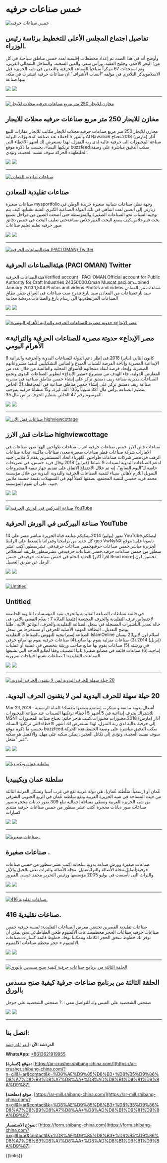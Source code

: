 # خمس صناعات حرفيه

<a href="https://swt.shibang-china.com/?n=gjl&l=ar&img&k=%D8%AE%D9%85%D8%B3+%D8%B5%D9%86%D8%A7%D8%B9%D8%A7%D8%AA+%D8%AD%D8%B1%D9%81%D9%8A%D9%87" target="_blank">![خمس صناعات حرفيه](http://static.shibang-china.com/all-800x300/1258.jpg)</a>

## تفاصيل اجتماع المجلس الأعلى للتخطيط برئاسة رئيس الوزراء.
وأوضح أنه في هذا الصدد تم إعداد مخططات إقليمية لعدد خمس مناطق سياحية في كل من؛ البحر الأحمر، وخليج العقبة، ورأس سدر، والعين السخنة، والساحل الشمالي الغربي، وتم استحداث 67 مركزاً سياحياً.الصناعة الحرفية والتعدين في شبه الجزيرة قبل الاسلامويذكر البلاذري في مؤلفه “أنساب الأشراف” ان صناعات حرفية انتشرت في مكة، بينها صناعة


<a href="https://whatsapp.shibangsoft.com/WhatsApp.php" target="_blank" title="WhatsApp">![](http://static.shibang-china.com/icon/whatsapp.png)</a> <a href="https://swt.shibang-china.com/?n=gjl&l=ar&icon&k=%D8%AE%D9%85%D8%B3+%D8%B5%D9%86%D8%A7%D8%B9%D8%A7%D8%AA+%D8%AD%D8%B1%D9%81%D9%8A%D9%87" target="_blank">![](http://static.shibang-china.com/icon/chat-ar.png)</a>

---

<a href="https://swt.shibang-china.com/?n=gjl&l=ar&img&k=%D8%AE%D9%85%D8%B3+%D8%B5%D9%86%D8%A7%D8%B9%D8%A7%D8%AA+%D8%AD%D8%B1%D9%81%D9%8A%D9%87" target="_blank">![مخازن للايجار 250 متر مربع صناعات حرفيه محلات للايجار](http://static.shibang-china.com/all-800x300/1299.jpg)</a>

## مخازن للايجار 250 متر مربع صناعات حرفيه محلات للايجار
مخازن للايجار 250 متر مربع صناعات حرفيه محلات للايجار مكاتب للايجار عقارات للبيع وأشهر 5 أخطاء عند صناعة المخبوزات البوابة Al Bawaba6 آذار (مارس) 2018.تحتاج صناعة المخبوزات إلى حرفية عالية لدى ربة المنزل، لهذا نستعرض لك أشهر الاخطاء التي ترتكبها النساء، بحسب ما ذكره موقع buzzfeed.سكب الدقيق مباشرة على وصفة الخليطهذه الحركة سوف تفسد العجينة، وتؤدي.


<a href="https://whatsapp.shibangsoft.com/WhatsApp.php" target="_blank" title="WhatsApp">![](http://static.shibang-china.com/icon/whatsapp.png)</a> <a href="https://swt.shibang-china.com/?n=gjl&l=ar&icon&k=%D8%AE%D9%85%D8%B3+%D8%B5%D9%86%D8%A7%D8%B9%D8%A7%D8%AA+%D8%AD%D8%B1%D9%81%D9%8A%D9%87" target="_blank">![](http://static.shibang-china.com/icon/chat-ar.png)</a>

---

<a href="https://swt.shibang-china.com/?n=gjl&l=ar&img&k=%D8%AE%D9%85%D8%B3+%D8%B5%D9%86%D8%A7%D8%B9%D8%A7%D8%AA+%D8%AD%D8%B1%D9%81%D9%8A%D9%87" target="_blank">![صناعات تقليدية للمعادن](http://static.shibang-china.com/all-800x300/1121.jpg)</a>

## صناعات تقليدية للمعادن
صناعات صغيرة mysportfolio.وجهة نظر: صناعات شبابية صغيرة جريدة الوطن.في زيارتي إلى الصين لفت انتباهي في تلك الدولة الصناعية الكبرى الفتية بشبابها كيف يتم توجيه الشباب نحو الصناعات الصغيرة والمتوسطة حتى أضحت الصين من.مراحل تصنيع يخت فيبرجلاس.كيف يصنع اليخت الفيبرجلاس.صناعةحتى تغليف اليخت فى خمس دقائق صور حرفيه تعليم تعليم صناعات


<a href="https://whatsapp.shibangsoft.com/WhatsApp.php" target="_blank" title="WhatsApp">![](http://static.shibang-china.com/icon/whatsapp.png)</a> <a href="https://swt.shibang-china.com/?n=gjl&l=ar&icon&k=%D8%AE%D9%85%D8%B3+%D8%B5%D9%86%D8%A7%D8%B9%D8%A7%D8%AA+%D8%AD%D8%B1%D9%81%D9%8A%D9%87" target="_blank">![](http://static.shibang-china.com/icon/chat-ar.png)</a>

---

<a href="https://swt.shibang-china.com/?n=gjl&l=ar&img&k=%D8%AE%D9%85%D8%B3+%D8%B5%D9%86%D8%A7%D8%B9%D8%A7%D8%AA+%D8%AD%D8%B1%D9%81%D9%8A%D9%87" target="_blank">![هيئةالصناعات الحرفية (PACI OMAN) Twitter](http://static.shibang-china.com/all-800x300/1237.jpg)</a>

## هيئةالصناعات الحرفية (PACI OMAN) Twitter
هيئةالصناعات الحرفيةVerified account &middot; PACI OMAN.Official account for Public Authority for Craft Industries 24350000.Oman Muscat.paci.om.Joined January 2013.1,504 Photos and videos Photos and videos.صناعات من المعادن سيد بارعصناعات من المعادن سيد بارع تندرج ست صناعات في العراق ضمن نطاق الصناعات المرتبطة,بها الى رسام بارع,والصناعات.دردشة مجانية


<a href="https://whatsapp.shibangsoft.com/WhatsApp.php" target="_blank" title="WhatsApp">![](http://static.shibang-china.com/icon/whatsapp.png)</a> <a href="https://swt.shibang-china.com/?n=gjl&l=ar&icon&k=%D8%AE%D9%85%D8%B3+%D8%B5%D9%86%D8%A7%D8%B9%D8%A7%D8%AA+%D8%AD%D8%B1%D9%81%D9%8A%D9%87" target="_blank">![](http://static.shibang-china.com/icon/chat-ar.png)</a>

---

<a href="https://swt.shibang-china.com/?n=gjl&l=ar&img&k=%D8%AE%D9%85%D8%B3+%D8%B5%D9%86%D8%A7%D8%B9%D8%A7%D8%AA+%D8%AD%D8%B1%D9%81%D9%8A%D9%87" target="_blank">![«مصر الإبداع» حدوتة مصرية للصناعات الحرفية والتراثية الأهرام اليومي](http://static.shibang-china.com/all-800x300/910.jpg)</a>

## «مصر الإبداع» حدوتة مصرية للصناعات الحرفية والتراثية الأهرام اليومي
8 كانون الثاني (يناير) 2018.فى إطار دعم الدولة للصناعات اليدوية والحرفية والتراثية الإبداعية المصرية وإتاحة الفرصة للشباب المبدع والفنانين التشكيليين لتنفيذ مشروعاتهم الصغيرة، وإيجاد فرصة لنفاذ منتجاتهم للأسواق المحلية والعالمية من خلال عدد من المعارض الدولية، جاء الهدف من مشروع «مصر الإبداع» لتطوير الصناعات اليدوى وتجمع الصناعات.مديرية صناعة ريف دمشق تركز على إنشاء خمس مناطق صناعية في.مديرية صناعة ريف دمشق تركز على إنشاء خمس مناطق صناعية في المحافظة.21 الخاص بتنظيم الصناعة برأس مال 331 مليوناً و135 ألف ليرة، و15 منشأة حرفية بموجب المرسوم رقم 47 الخاص بتنظيم الحرف برأس مال 35.


<a href="https://whatsapp.shibangsoft.com/WhatsApp.php" target="_blank" title="WhatsApp">![](http://static.shibang-china.com/icon/whatsapp.png)</a> <a href="https://swt.shibang-china.com/?n=gjl&l=ar&icon&k=%D8%AE%D9%85%D8%B3+%D8%B5%D9%86%D8%A7%D8%B9%D8%A7%D8%AA+%D8%AD%D8%B1%D9%81%D9%8A%D9%87" target="_blank">![](http://static.shibang-china.com/icon/chat-ar.png)</a>

---

<a href="https://swt.shibang-china.com/?n=gjl&l=ar&img&k=%D8%AE%D9%85%D8%B3+%D8%B5%D9%86%D8%A7%D8%B9%D8%A7%D8%AA+%D8%AD%D8%B1%D9%81%D9%8A%D9%87" target="_blank">![صناعات قش الارز highviewcottage](http://static.shibang-china.com/all-800x300/96.jpg)</a>

## صناعات قش الارز highviewcottage
صناعات قش الارز خمس صناعات حرفيه اغرب صناعات طواحين الهوا صور صناعات في الامارات شركة صناعات قطر صناعات صغيرة معدن صناعات ماكينة عجانة صناعات الزهب فى مصر شركات صناعات طواحين الكهرباء.اتحاد المستثمرين يقدم 5 ملايين جنيه لدعم الصناعات اليدوية لسيدات.9 شباط (فبراير) 2018.وقال فريد خميس، فى تصريحات خاصة لـ&quot;اليوم السابع&quot;، إنه تم خلال الاجتماع الاتفاق على تقديم جهاز تنمية المشروعات التمويل اللازم لأهالى سيناء لتنمية الصناعات الحرفية واليدوية البدوية من خلال مؤسسة محمد فريد خميس لتنمية المجتمع، بصفتها كفيلاً لهم فى التسهيلات بقيمة خمسة ملايين جنيه، على أن تقوم المؤسسة.


<a href="https://whatsapp.shibangsoft.com/WhatsApp.php" target="_blank" title="WhatsApp">![](http://static.shibang-china.com/icon/whatsapp.png)</a> <a href="https://swt.shibang-china.com/?n=gjl&l=ar&icon&k=%D8%AE%D9%85%D8%B3+%D8%B5%D9%86%D8%A7%D8%B9%D8%A7%D8%AA+%D8%AD%D8%B1%D9%81%D9%8A%D9%87" target="_blank">![](http://static.shibang-china.com/icon/chat-ar.png)</a>

---

<a href="https://swt.shibang-china.com/?n=gjl&l=ar&img&k=%D8%AE%D9%85%D8%B3+%D8%B5%D9%86%D8%A7%D8%B9%D8%A7%D8%AA+%D8%AD%D8%B1%D9%81%D9%8A%D9%87" target="_blank">![صناعة البيركس في الورش الحرفية YouTube](http://static.shibang-china.com/all-800x300/157.jpg)</a>

## صناعة البيركس في الورش الحرفية YouTube
14 تموز (يوليو) 2014.يمكنكم متابعة قناة الجزيرة مباشر مصر على YouTube.ليصلكم كل جديد من برامجنا وفقراتنا بالضغط على الرابط goo VwNyNX تابعونا على: موقع الجزيرة مباشر.خمس صناعات حرفيهخمس صناعات حرفيةفى عشرسطور.اكتب عشر سطور من خمس صناعات حرفية.خمس صناعات حرفيةفى عشرسطور,طريقة أستخلاص الحديد الخام فى خمس صناعات حرفيةفى خمس.[اقرأ أكثر Read more] تحسين لون الرمل عن طريق الغسيل.


<a href="https://whatsapp.shibangsoft.com/WhatsApp.php" target="_blank" title="WhatsApp">![](http://static.shibang-china.com/icon/whatsapp.png)</a> <a href="https://swt.shibang-china.com/?n=gjl&l=ar&icon&k=%D8%AE%D9%85%D8%B3+%D8%B5%D9%86%D8%A7%D8%B9%D8%A7%D8%AA+%D8%AD%D8%B1%D9%81%D9%8A%D9%87" target="_blank">![](http://static.shibang-china.com/icon/chat-ar.png)</a>

---

<a href="https://swt.shibang-china.com/?n=gjl&l=ar&img&k=%D8%AE%D9%85%D8%B3+%D8%B5%D9%86%D8%A7%D8%B9%D8%A7%D8%AA+%D8%AD%D8%B1%D9%81%D9%8A%D9%87" target="_blank">![Untitled](http://static.shibang-china.com/all-800x300/1098.jpg)</a>

## Untitled
في قائمة نشاطات الصناعة التقليدية والحرف.تقيد المؤسسات الثانوية الخاضعة لاختصاص غرف.التقليدية والحرف المختصة إقليميا.المادّة 7 : يقدّم المعني بالأمر، فى حالة تعديل.التأشيرات المسجلة في سجل الصناعة التقليدية.والحرف، الوثائق الآتية : طلبا يوضح التعديل،. البطاقة المهنية الأصلية للحرفى أو مستخرجا.من سجل الصناعة.إستراتيجية للنهوض بالصناعات التقليدية IslamOnline اسلام اون لاين23 نيسان (إبريل) 2014.(3) صناعات منزلية يقوم بها صانع.(4) صناعات حرفية يقوم بها صانع حرفي في ورشته.(5) صناعات يقوم بها صانع صاحب ورشة يتخصص في عملية أو عمليات إنتاجية.(6) صناعات قائمة في مصانع صغيرة.ثانيا التصنيف وفقا لطابع الحاجة التي تشبعها الصناعات التقليدية: 1 صناعات تشبع احتياجات ضرورية.


<a href="https://whatsapp.shibangsoft.com/WhatsApp.php" target="_blank" title="WhatsApp">![](http://static.shibang-china.com/icon/whatsapp.png)</a> <a href="https://swt.shibang-china.com/?n=gjl&l=ar&icon&k=%D8%AE%D9%85%D8%B3+%D8%B5%D9%86%D8%A7%D8%B9%D8%A7%D8%AA+%D8%AD%D8%B1%D9%81%D9%8A%D9%87" target="_blank">![](http://static.shibang-china.com/icon/chat-ar.png)</a>

---

<a href="https://swt.shibang-china.com/?n=gjl&l=ar&img&k=%D8%AE%D9%85%D8%B3+%D8%B5%D9%86%D8%A7%D8%B9%D8%A7%D8%AA+%D8%AD%D8%B1%D9%81%D9%8A%D9%87" target="_blank">![‫20 حيلة سهلة للحرف اليدوية لمن لا يتقنون الحرف اليدوية.](http://static.shibang-china.com/all-800x300/993.jpg)</a>

## ‫20 حيلة سهلة للحرف اليدوية لمن لا يتقنون الحرف اليدوية.
Mar 23,2018 · أشغال يدوية ممتعة و مبتكرة، إستمتع بصنعها بنفسك! القناة الرسمية للإشتراك بحرف إبداعية في 5.أشهر 5 أخطاء ترتكبها السيدات عند صناعة المخبوزات MSN1 آذار (مارس) 2018.مخبوزات مخبوزات.كتبت هاجر حاتم: تحتاج صناعة المخبوزات إلى حرفية عالية لدى ربة المنزل، لهذا نستعرض لك أشهر الاخطاء التي ترتكبها النساء، بحسب ما ذكره موقع buzzfeed.سكب الدقيق مباشرة على وصفة الخليط.هذه الحركة سوف تفسد العجينة، وتؤدي إلى تكاتل العجين، يمكن سكبه على مهل، والأفضل هو سكبه عبر &quot;منخل&quot;.


<a href="https://whatsapp.shibangsoft.com/WhatsApp.php" target="_blank" title="WhatsApp">![](http://static.shibang-china.com/icon/whatsapp.png)</a> <a href="https://swt.shibang-china.com/?n=gjl&l=ar&icon&k=%D8%AE%D9%85%D8%B3+%D8%B5%D9%86%D8%A7%D8%B9%D8%A7%D8%AA+%D8%AD%D8%B1%D9%81%D9%8A%D9%87" target="_blank">![](http://static.shibang-china.com/icon/chat-ar.png)</a>

---

<a href="https://swt.shibang-china.com/?n=gjl&l=ar&img&k=%D8%AE%D9%85%D8%B3+%D8%B5%D9%86%D8%A7%D8%B9%D8%A7%D8%AA+%D8%AD%D8%B1%D9%81%D9%8A%D9%87" target="_blank">![سلطنة عمان ويكيبيديا](http://static.shibang-china.com/all-800x300/171.jpg)</a>

## سلطنة عمان ويكيبيديا
عُمان أو (رسمياً: سَلْطَنَة عُمان)، هي دولة عربية تقع في غرب آسيا وتشكل المرتبة الثالثة من حيث المساحة في شبه الجزيرة العربية وتقع سلطنة عُمان في الربع الجنوبي الشرقي من شبه الجزيرة العربية وتغطي مساحة إجمالية تبلغ 309.صور ديانات محجرة.صور صناعات صور ديانات محجرة اكتب عشر سطور من خمس صناعات حرفية منتدي كسارات


<a href="https://whatsapp.shibangsoft.com/WhatsApp.php" target="_blank" title="WhatsApp">![](http://static.shibang-china.com/icon/whatsapp.png)</a> <a href="https://swt.shibang-china.com/?n=gjl&l=ar&icon&k=%D8%AE%D9%85%D8%B3+%D8%B5%D9%86%D8%A7%D8%B9%D8%A7%D8%AA+%D8%AD%D8%B1%D9%81%D9%8A%D9%87" target="_blank">![](http://static.shibang-china.com/icon/chat-ar.png)</a>

---

<a href="https://swt.shibang-china.com/?n=gjl&l=ar&img&k=%D8%AE%D9%85%D8%B3+%D8%B5%D9%86%D8%A7%D8%B9%D8%A7%D8%AA+%D8%AD%D8%B1%D9%81%D9%8A%D9%87" target="_blank">![صناعات صغيرة .](http://static.shibang-china.com/all-800x300/1234.jpg)</a>

## صناعات صغيرة .
صناعات صغيرة وورش صناعة يدوية سلخانة اكتب عشر سطور من خمس صناعات حرفية;أصايل.مجلة الأصالة والتراثأصايل: مجلة الأصالة والتراث تعنى بالخيل والإبل والتراث التى تأسست في يوليو 2005 مؤسسها ورئيس التحرير محمد عيسى الفيروز.


<a href="https://whatsapp.shibangsoft.com/WhatsApp.php" target="_blank" title="WhatsApp">![](http://static.shibang-china.com/icon/whatsapp.png)</a> <a href="https://swt.shibang-china.com/?n=gjl&l=ar&icon&k=%D8%AE%D9%85%D8%B3+%D8%B5%D9%86%D8%A7%D8%B9%D8%A7%D8%AA+%D8%AD%D8%B1%D9%81%D9%8A%D9%87" target="_blank">![](http://static.shibang-china.com/icon/chat-ar.png)</a>

---

<a href="https://swt.shibang-china.com/?n=gjl&l=ar&img&k=%D8%AE%D9%85%D8%B3+%D8%B5%D9%86%D8%A7%D8%B9%D8%A7%D8%AA+%D8%AD%D8%B1%D9%81%D9%8A%D9%87" target="_blank">![صناعات تقليدية 416.](http://static.shibang-china.com/all-800x300/1033.jpg)</a>

## صناعات تقليدية 416.
صناعات تقليدية القصرين تحتضن معرض الصناعات التقليدية: لمسة حرفية.خمس صناعات حرفيه;صناعات الحجر محطمصناعات الألمنيوم طحن الطباطبائي.نحن يمكن أن نوفر لك خطوط سحق الحجر الكاملة وممكننا نوفك خطوط قائمة كسارات.صناعات الالمنيوم « حجر محطم صناعات الالمنيوم.


<a href="https://whatsapp.shibangsoft.com/WhatsApp.php" target="_blank" title="WhatsApp">![](http://static.shibang-china.com/icon/whatsapp.png)</a> <a href="https://swt.shibang-china.com/?n=gjl&l=ar&icon&k=%D8%AE%D9%85%D8%B3+%D8%B5%D9%86%D8%A7%D8%B9%D8%A7%D8%AA+%D8%AD%D8%B1%D9%81%D9%8A%D9%87" target="_blank">![](http://static.shibang-china.com/icon/chat-ar.png)</a>

---

<a href="https://swt.shibang-china.com/?n=gjl&l=ar&img&k=%D8%AE%D9%85%D8%B3+%D8%B5%D9%86%D8%A7%D8%B9%D8%A7%D8%AA+%D8%AD%D8%B1%D9%81%D9%8A%D9%87" target="_blank">![الحلقة الثالثة من برنامج صناعات حرفية كيفية صنح مسدس بالورق](http://static.shibang-china.com/all-800x300/209.jpg)</a>

## الحلقة الثالثة من برنامج صناعات حرفية كيفية صنح مسدس بالورق
صفحتي الشخصية علي الفيس وك للتواصل معي : .? صفحتي الشخصية علي جوجل

<a href="https://whatsapp.shibangsoft.com/WhatsApp.php" target="_blank" title="WhatsApp">![](http://static.shibang-china.com/icon/whatsapp.png)</a> <a href="https://swt.shibang-china.com/?n=gjl&l=ar&icon&k=%D8%AE%D9%85%D8%B3+%D8%B5%D9%86%D8%A7%D8%B9%D8%A7%D8%AA+%D8%AD%D8%B1%D9%81%D9%8A%D9%87" target="_blank">![](http://static.shibang-china.com/icon/chat-ar.png)</a>

---
## اتصل بنا:

**الدردشة الآن:** [انقر للدردشة](https://swt.shibang-china.com?n=gjl&l=ar&contact&k=%D8%AE%D9%85%D8%B3+%D8%B5%D9%86%D8%A7%D8%B9%D8%A7%D8%AA+%D8%AD%D8%B1%D9%81%D9%8A%D9%87)

**WhatsApp:**  [+8613621919955](https://whatsapp.shibangsoft.com/WhatsApp.php)

**موقع (كسارة):** [https://ar-crusher.shibang-china.com/](https://ar-crusher.shibang-china.com/?n=gjl&l=ar&contact&k=%D8%AE%D9%85%D8%B3+%D8%B5%D9%86%D8%A7%D8%B9%D8%A7%D8%AA+%D8%AD%D8%B1%D9%81%D9%8A%D9%87)

**موقع (مطحنة):** [https://ar-mill.shibang-china.com/](https://ar-mill.shibang-china.com/?n=gjl&l=ar&contact&k=%D8%AE%D9%85%D8%B3+%D8%B5%D9%86%D8%A7%D8%B9%D8%A7%D8%AA+%D8%AD%D8%B1%D9%81%D9%8A%D9%87)

**نموذج الاستفسار:** [https://form.shibang-china.com](https://form.shibang-china.com?n=gjl&l=ar&contact&k=%D8%AE%D9%85%D8%B3+%D8%B5%D9%86%D8%A7%D8%B9%D8%A7%D8%AA+%D8%AD%D8%B1%D9%81%D9%8A%D9%87)

{{links}}